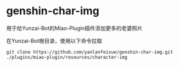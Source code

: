 # genshin-char-img
用于给Yunzai-Bot的Miao-Plugin插件添加更多的老婆照片


在Yunzai-Bot根目录，使用以下命令拉取
```
git clone https://github.com/yanlanfeixue/genshin-char-img.git ./plugins/miao-plugin/resources/character-img
```
